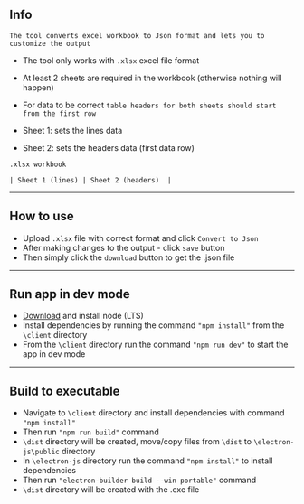 ## Info

`The tool converts excel workbook to Json format and lets you to customize the output`

* The tool only works with `.xlsx` excel file format
* At least 2 sheets are required in the workbook (otherwise nothing will happen)
* For data to be correct `table headers for both sheets should start from the first row`

* Sheet 1: sets the lines data
* Sheet 2: sets the headers data (first data row)

```
.xlsx workbook

| Sheet 1 (lines) | Sheet 2 (headers)  |
```

---

## How to use
* Upload `.xlsx` file with correct format and click `Convert to Json`
* After making changes to the output - click `save` button
* Then simply click the `download` button to get the .json file

---

## Run app in dev mode
* [Download](https://nodejs.org) and install node (LTS)
* Install dependencies by running the command `"npm install"` from the `\client` directory
* From the `\client` directory run the command `"npm run dev"` to start the app in dev mode

---

## Build to executable
* Navigate to `\client` directory and install dependencies with command `"npm install"`
* Then run `"npm run build"` command
* `\dist` directory will be created, move/copy files from `\dist` to `\electron-js\public` directory
* In `\electron-js` directory run the command `"npm install"` to install dependencies
* Then run `"electron-builder build --win portable"` command
* `\dist` directory will be created with the .exe file

